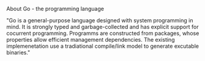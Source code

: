 About Go  - the programming language

"Go is a general-purpose language designed with system programming in mind. It is strongly typed and garbage-collected and has explicit support for cocurrent programming. Programms are constructed from packages, whose properties allow efficient management dependencies. The existing implemenetation use a tradiational compile/link model to generate excutable binaries."
